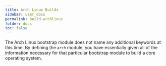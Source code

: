```yaml
---
title: Arch Linux Builds
sidebar: user_docs
permalink: build-archlinux
folder: docs
toc: false
---
```


The Arch Linux bootstrap module does not name any additional keywords at this time. By defining the `arch` module, you have essentially given all of the information necessary for that particular bootstrap module to build a core operating system.

